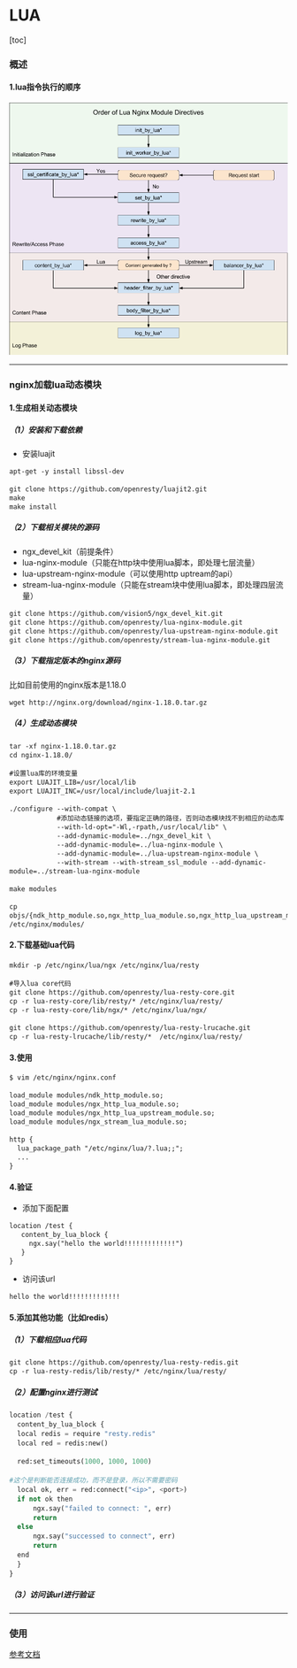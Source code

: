 # LUA

[toc]

### 概述

#### 1.lua指令执行的顺序
![](./imgs/lua_01.png)

***

### nginx加载lua动态模块

#### 1.生成相关动态模块

##### （1）安装和下载依赖
* 安装luajit
```shell
apt-get -y install libssl-dev

git clone https://github.com/openresty/luajit2.git
make
make install
```

##### （2）下载相关模块的源码

* ngx_devel_kit（前提条件）
* lua-nginx-module（只能在http块中使用lua脚本，即处理七层流量）
* lua-upstream-nginx-module（可以使用http uptream的api）
* stream-lua-nginx-module（只能在stream块中使用lua脚本，即处理四层流量）

```shell
git clone https://github.com/vision5/ngx_devel_kit.git
git clone https://github.com/openresty/lua-nginx-module.git
git clone https://github.com/openresty/lua-upstream-nginx-module.git
git clone https://github.com/openresty/stream-lua-nginx-module.git
````

##### （3）下载指定版本的nginx源码
比如目前使用的nginx版本是1.18.0
```shell
wget http://nginx.org/download/nginx-1.18.0.tar.gz
```

##### （4）生成动态模块
```shell
tar -xf nginx-1.18.0.tar.gz
cd nginx-1.18.0/

#设置lua库的环境变量
export LUAJIT_LIB=/usr/local/lib
export LUAJIT_INC=/usr/local/include/luajit-2.1

./configure --with-compat \
            #添加动态链接的选项，要指定正确的路径，否则动态模块找不到相应的动态库
            --with-ld-opt="-Wl,-rpath,/usr/local/lib" \
            --add-dynamic-module=../ngx_devel_kit \
            --add-dynamic-module=../lua-nginx-module \
            --add-dynamic-module=../lua-upstream-nginx-module \
            --with-stream --with-stream_ssl_module --add-dynamic-module=../stream-lua-nginx-module

make modules

cp objs/{ndk_http_module.so,ngx_http_lua_module.so,ngx_http_lua_upstream_module.so,ngx_stream_lua_module.so} /etc/nginx/modules/
```

#### 2.下载基础lua代码
```shell
mkdir -p /etc/nginx/lua/ngx /etc/nginx/lua/resty

#导入lua core代码
git clone https://github.com/openresty/lua-resty-core.git
cp -r lua-resty-core/lib/resty/* /etc/nginx/lua/resty/
cp -r lua-resty-core/lib/ngx/* /etc/nginx/lua/ngx/

git clone https://github.com/openresty/lua-resty-lrucache.git
cp -r lua-resty-lrucache/lib/resty/*  /etc/nginx/lua/resty/
```

#### 3.使用
```shell
$ vim /etc/nginx/nginx.conf

load_module modules/ndk_http_module.so;
load_module modules/ngx_http_lua_module.so;
load_module modules/ngx_http_lua_upstream_module.so;
load_module modules/ngx_stream_lua_module.so;

http {
  lua_package_path "/etc/nginx/lua/?.lua;;";
  ...
}
```

#### 4.验证

* 添加下面配置

```shell
location /test {
   content_by_lua_block {
     ngx.say("hello the world!!!!!!!!!!!!!")
   }
}
```

* 访问该url

```shell
hello the world!!!!!!!!!!!!!
```

#### 5.添加其他功能（比如redis）

##### （1）下载相应lua代码
```shell
git clone https://github.com/openresty/lua-resty-redis.git
cp -r lua-resty-redis/lib/resty/* /etc/nginx/lua/resty/
```

##### （2）配置nginx进行测试
```python
location /test {
  content_by_lua_block {
  local redis = require "resty.redis"
  local red = redis:new()

  red:set_timeouts(1000, 1000, 1000)

#这个是判断能否连接成功，而不是登录，所以不需要密码
  local ok, err = red:connect("<ip>", <port>)
  if not ok then
      ngx.say("failed to connect: ", err)
      return
  else
      ngx.say("successed to connect", err)
      return
  end
  }
}
```

##### （3）访问该url进行验证

***

### 使用
[参考文档](https://github.com/openresty/lua-nginx-module)
